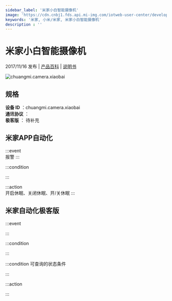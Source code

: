 ```yaml
---
sidebar_label: '米家小白智能摄像机'
image: 'https://cdn.cnbj1.fds.api.mi-img.com/iotweb-user-center/developer_1679629125791YT9xqNA5.png?GalaxyAccessKeyId=AKVGLQWBOVIRQ3XLEW&Expires=9223372036854775807&Signature=KoDKxzSuwiq3P+nDCXruqaADcKk='
keywords: '米家, 小米/米家, 米家小白智能摄像机'
description : ''
---
```

# 米家小白智能摄像机

2017/11/16 发布 | [产品百科](https://home.mi.com/webapp/content/baike/product/index.html?model=chuangmi.camera.xiaobai/) | [说明书](https://home.mi.com/views/introduction.html?model=chuangmi.camera.xiaobai&region=cn)

![chuangmi.camera.xiaobai](https://cdn.cnbj1.fds.api.mi-img.com/iotweb-user-center/developer_1679629125791YT9xqNA5.png?GalaxyAccessKeyId=AKVGLQWBOVIRQ3XLEW&Expires=9223372036854775807&Signature=KoDKxzSuwiq3P+nDCXruqaADcKk=)

## 规格  
> 
**设备 ID** ：chuangmi.camera.xiaobai  
**通讯协议** ：  
**极客版**  ： 待补充 


## 米家APP自动化  

:::event  
报警
:::

:::condition  

:::

:::action   
开启休眠、关闭休眠、开/关休眠
:::

## 米家自动化极客版  

:::event  

:::

:::condition  

:::

:::condition 可查询的状态条件  

:::

:::action  

:::

        
